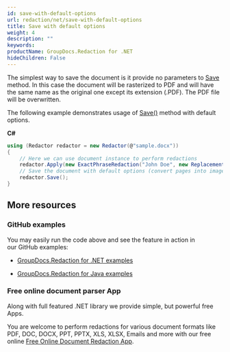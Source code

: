 ```yaml
---
id: save-with-default-options
url: redaction/net/save-with-default-options
title: Save with default options
weight: 4
description: ""
keywords: 
productName: GroupDocs.Redaction for .NET
hideChildren: False
---
```

The simplest way to save the document is it provide no parameters to [Save](https://apireference.groupdocs.com/net/redaction/groupdocs.redaction/redactor/methods/save) method. In this case the document will be rasterized to PDF and will have the same name as the original one except its extension (.PDF). The PDF file will be overwritten.

The following example demonstrates usage of [Save()](https://apireference.groupdocs.com/net/redaction/groupdocs.redaction/redactor/methods/save) method with default options.

**C#**

```csharp
using (Redactor redactor = new Redactor(@"sample.docx"))
{
    // Here we can use document instance to perform redactions
    redactor.Apply(new ExactPhraseRedaction("John Doe", new ReplacementOptions("[personal]")));
    // Save the document with default options (convert pages into images, save as PDF)
    redactor.Save();
}

```

## More resources

### GitHub examples

You may easily run the code above and see the feature in action in our GitHub examples:

*   [GroupDocs.Redaction for .NET examples](https://github.com/groupdocs-redaction/GroupDocs.Redaction-for-.NET)
    
*   [GroupDocs.Redaction for Java examples](https://github.com/groupdocs-redaction/GroupDocs.Redaction-for-Java)
    

### Free online document parser App

Along with full featured .NET library we provide simple, but powerful free Apps.

You are welcome to perform redactions for various document formats like PDF, DOC, DOCX, PPT, PPTX, XLS, XLSX, Emails and more with our free online [Free Online Document Redaction App](https://products.groupdocs.app/redaction).

